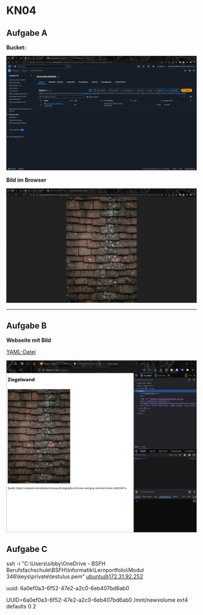 # KN04

## Aufgabe A

**Bucket:**

![](./screenshots/Screenshot%202024-12-19%20141209.png)

**Bild im Browser**

![](./screenshots/Screenshot%202024-12-19%20141524.png)

---

## Aufgabe B

**Webseite mit Bild**

[YAML-Datei](./cloud-init-web.yaml)

![](./screenshots/Screenshot%202024-12-19%20152347.png)

## Aufgabe C

ssh -i "C:\Users\sibby\OneDrive - BSFH Berufsfachschule\BSFH\Informatik\Lernportfolio\Modul 346\keys\private\testulus.pem" ubuntu@172.31.92.252

uuid: 6a0ef0a3-6f52-47e2-a2c0-6eb407bd6ab0

UUID=6a0ef0a3-6f52-47e2-a2c0-6eb407bd6ab0 /mnt/newvolume ext4 defaults 0 2

